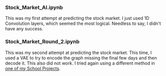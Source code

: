 ### Stock_Market_AI.ipynb

This was my first attempt at predicting the stock market. I just used 1D Convolution layers, which seemed the most logical. Needless to say, I didn't have any success.

### Stock_Market_Round_2.ipynb

This was my second attempt at predicting the stock market. This time, I used a VAE to try to encode the graph missing the final few days and then decode it. This also did not work. I tried again using a different method in [one of my School Projects](/School_Projects/AI%20Final%3A%20GAN%20Stock%20Prediction/).